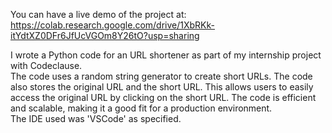 You can have a live demo of the project at: https://colab.research.google.com/drive/1XbRKk-itYdtXZ0DFr6JfUcVGOm8Y26tO?usp=sharing


I wrote a Python code for an URL shortener as part of my internship project with Codeclause.  
The code uses a random string generator to create short URLs.
The code also stores the original URL and the short URL.
This allows users to easily access the original URL by clicking on the short URL.
The code is efficient and scalable, making it a good fit for a production environment.               
The IDE used was 'VSCode' as specified.
